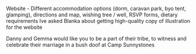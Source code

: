 Website - Different accommodation options (dorm, caravan park, byo tent, glamping), directions and map, wishing tree / well, RSVP forms, dietary requirements 
Ive asked Blanka about getting high-quality copy of illustration for the website 


Danny and Gemma would like you to be a part of their tribe,
to witness and celebrate their marriage in a bush doof
at Camp Sunnystones


